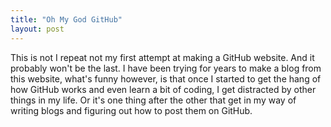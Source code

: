 ```yaml
---
title: "Oh My God GitHub"
layout: post
---
```


This is not I repeat not my first attempt at making a GitHub website. And it probably won't be the last. I have been trying for years to make a blog from this website, what's funny however, is that once I started to get the hang of how GitHub works and even learn a bit of coding, I get distracted by other things in my life. Or it's one thing after the other that get in my way of writing blogs and figuring out how to post them on GitHub.



